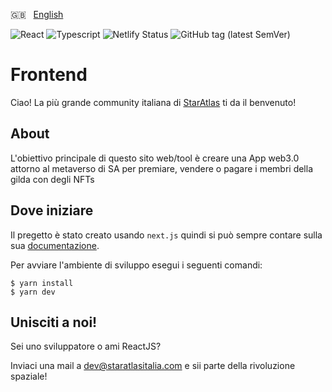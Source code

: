 🇬🇧 &nbsp; [English](https://github.com/staratlas-italia/candy-machine/blob/main/docs/README_EN.md)

![React](https://img.shields.io/badge/react-blue?style=flat&logo=react&logoColor=white&color=61DAFB)
![Typescript](https://img.shields.io/badge/typescript-blue?style=flat&logo=typescript&color=eee)
![Netlify Status](https://api.netlify.com/api/v1/badges/6b065678-3b40-4130-b22f-d2071d17abab/deploy-status)
![GitHub tag (latest SemVer)](https://img.shields.io/github/v/tag/staratlas-italia/frontend)

# Frontend

Ciao! La più grande community italiana di [StarAtlas](https://staratlas.com/) ti da il benvenuto!

## About

L'obiettivo principale di questo sito web/tool è creare una App web3.0 attorno al metaverso di SA per premiare, vendere o pagare i membri della gilda con degli NFTs

## Dove iniziare

Il pregetto è stato creato usando `next.js` quindi si può sempre contare sulla sua [documentazione](https://nextjs.org/docs/getting-started).

Per avviare l'ambiente di sviluppo esegui i seguenti comandi:

```
$ yarn install
$ yarn dev
```

## Unisciti a noi!

Sei uno sviluppatore o ami ReactJS?

Inviaci una mail a [dev@staratlasitalia.com](mailto:dev@staratlasitalia.com) e sii parte della rivoluzione spaziale!
